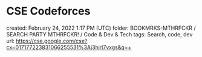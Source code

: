 # CSE Codeforces

created: February 24, 2022 1:17 PM (UTC)
folder: BOOKMRKS-MTHRFCKR / SEARCH PARTY MTHRFCKR! / Code & Dev & Tech
tags: Search, code, dev
url: https://cse.google.com/cse?cx=017177223831066255531%3Aj3hjrl7vxgs&q=+